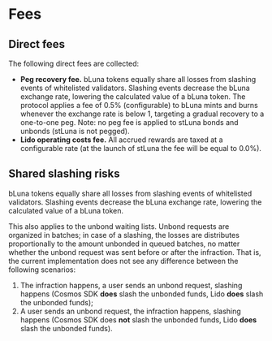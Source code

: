 # Fees

## Direct fees

The following direct fees are collected:

* **Peg recovery fee.** bLuna tokens equally share all losses from slashing events of whitelisted validators. Slashing events decrease the bLuna exchange rate, lowering the calculated value of a bLuna token. The protocol applies a fee of 0.5% (configurable) to bLuna mints and burns whenever the exchange rate is below 1, targeting a gradual recovery to a one-to-one peg. Note: no peg fee is applied to stLuna bonds and unbonds (stLuna is not pegged).
* **Lido operating costs fee.** All accrued rewards are taxed at a configurable rate (at the launch of stLuna the fee will be equal to 0.0%).

## Shared slashing risks

bLuna tokens equally share all losses from slashing events of whitelisted validators. Slashing events decrease the bLuna exchange rate, lowering the calculated value of a bLuna token.

This also applies to the unbond waiting lists. Unbond requests are organized in batches; in case of a slashing, the losses are distributes proportionally to the amount unbonded in queued batches, no matter whether the unbond request was sent before or after the infraction. That is, the current implementation does not see any difference between the following scenarios:

1. The infraction happens, a user sends an unbond request, slashing happens (Cosmos SDK **does** slash the unbonded funds, Lido **does** slash the unbonded funds);
2. A user sends an unbond request, the infraction happens, slashing happens (Cosmos SDK does **not** slash the unbonded funds, Lido **does** slash the unbonded funds).
